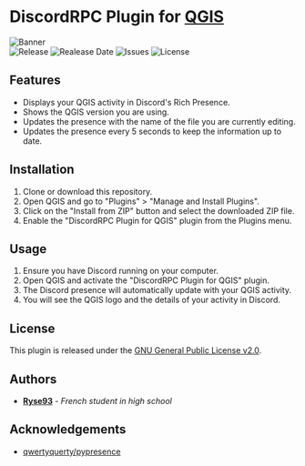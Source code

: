 # DiscordRPC Plugin for [QGIS](https://github.com/qgis/QGIS)
![Banner](https://github.com/Ryse93/DiscordRPC-Plugin-for-QGIS/assets/69793084/c7c66d65-b802-44d7-b89f-69a508b02219)
<br>
![Release](https://img.shields.io/github/v/release/Ryse93/DiscordRPC-Plugin-for-QGIS?style=for-the-badge)
![Realease Date](https://img.shields.io/github/release-date/Ryse93/DiscordRPC-Plugin-for-QGIS?style=for-the-badge)
![Issues](https://img.shields.io/github/issues/Ryse93/DiscordRPC-Plugin-for-QGIS?style=for-the-badge)
![License](https://img.shields.io/github/license/Ryse93/DiscordRPC-Plugin-for-QGIS?style=for-the-badge)

## Features
- Displays your QGIS activity in Discord's Rich Presence.
- Shows the QGIS version you are using.
- Updates the presence with the name of the file you are currently editing.
- Updates the presence every 5 seconds to keep the information up to date.

## Installation
1. Clone or download this repository.
2. Open QGIS and go to "Plugins" > "Manage and Install Plugins".
3. Click on the "Install from ZIP" button and select the downloaded ZIP file.
4. Enable the "DiscordRPC Plugin for QGIS" plugin from the Plugins menu.

## Usage
1. Ensure you have Discord running on your computer.
2. Open QGIS and activate the "DiscordRPC Plugin for QGIS" plugin.
3. The Discord presence will automatically update with your QGIS activity.
4. You will see the QGIS logo and the details of your activity in Discord.

## License
This plugin is released under the [GNU General Public License v2.0](LICENSE).

## Authors
* **[Ryse93](https://github.com/Ryse93)** - *French student in high school*

## Acknowledgements
* [qwertyquerty/pypresence](https://github.com/qwertyquerty/pypresence/)
